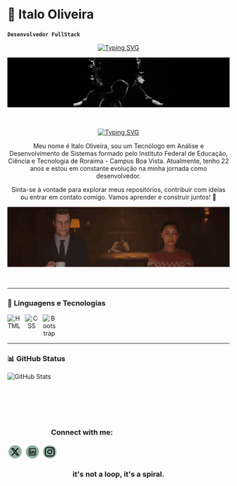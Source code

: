 # 🔦 Italo Oliveira 

**`Desenvolvedor FullStack`**<br>
<div align="center"> 

[![Typing SVG](https://readme-typing-svg.demolab.com?font=BOLD&weight=800&size=31&pause=1000&color=7F9F95&center=true&width=435&lines=MY+NAME+IS;ITALO+OLIVEIRA;I'M+A+DEV)](https://git.io/typing-svg)
</div>

 <div align="center">
<img hight="300" width="700" alt="GIF" align="center" src="read-me/img/download (1).gif"  
 </a>

<br>
<br>
<br>

<div align="center"> 

[![Typing SVG](https://readme-typing-svg.demolab.com?font=BOLD&weight=800&size=31&pause=1000&color=9F2727&center=true&width=435&lines=%22Al%C3%A9m+da+sombra+com+a+;+qual+voc%C3%AA+se+contenta%2C+;h%C3%A1+um+milagre+iluminado.%22)](https://git.io/typing-svg)
</div>

Meu nome é Italo Oliveira, sou um Tecnólogo em Análise e Desenvolvimento de Sistemas formado pelo Instituto Federal de Educação, Ciência e Tecnologia de Roraima - Campus Boa Vista. Atualmente, tenho 22 anos e estou em constante evolução na minha jornada como desenvolvedor.<br> 


Sinta-se à vontade para explorar meus repositórios, contribuir com ideias ou entrar em contato comigo. Vamos aprender e construir juntos! 🚀<br>

 <div align="center">
<img hight="300" width="700" alt="GIF" align="center" src="read-me/img/alan-wake-coffee.gif" 
 </a>
 
<br>
<br>
<br>

---

<h3 align="left">🤖 Linguagens e Tecnologias </h3>

<img 
    align="left" 
    alt="HTML"
    title="HTML" 
    width="30px" 
    style="padding-right: 10px;" 
    src="https://cdn.jsdelivr.net/gh/devicons/devicon@latest/icons/html5/html5-original.svg" 
/>

<img 
    align="left" 
    alt="CSS" 
    title="CSS"
    width="30px" 
    style="padding-right: 10px;" 
    src="https://cdn.jsdelivr.net/gh/devicons/devicon@latest/icons/css3/css3-original.svg" 
/>
<img 
    align="left" 
    alt="Bootstrap"
    title="Bootstrap" 
    width="30px" 
    style="padding-right: 10px;" 
    src="https://cdn.jsdelivr.net/gh/devicons/devicon@latest/icons/bootstrap/bootstrap-original.svg" 
/>
<br>
<br>
<br>

---
<h3 align="left">📊 GitHub Status</h3>




 <img
  align="left"
  alt="GitHub Stats"
  height="150"
  src="https://github-readme-stats.vercel.app/api/top-langs/?username=ital0liveira&theme=tokyonight&layout=compact&custom_title=Tecnologias&langs_counter=9"
/>

<br>
<br>
<br>
<br>
<br>
<br>




 



<h3 align="left">Connect with me:</h3>
<p align="left">
<a href="https://twitter.com/_italo0liveira" target="blank"><img align="center"  src="read-me/img/X icon.png"  alt="_italo0liveira" height="7%" width="7%" /></a>
<a href="https://linkedin.com/in/ital0liveira" target="blank"><img align="center" 
            <img src="read-me/img/linkedln icon.png"
           alt="ital0liveira" height="7%" width="7%" /></a>
<a href="https://instagram.com/_italo0liveira" target="blank"><img align="center" src="read-me/img/insta icon.png" alt="_italo0liveira" height="7%" width="7%" /></a>
</p>






<h3> it's not a loop, it's a spiral.</3>

          


 






 
